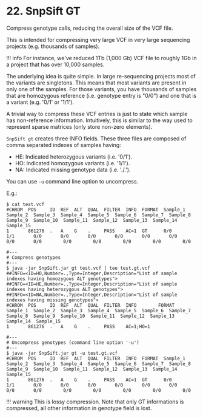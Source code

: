 # 22. SnpSift GT

Compress genotype calls, reducing the overall size of the VCF file.

This is intended for compressing very large VCF in very large sequencing projects (e.g. thousands of samples).

!!! info
    For instance, we've reduced 1Tb (1,000 Gb) VCF file to roughly 1Gb in a project that has over 10,000 samples.

The underlying idea is quite simple.
In large re-sequencing projects most of the variants are singletons.
This means that most variants are present in only one of the samples.
For those variants, you have thousands of samples that are homozygous reference (i.e. genotype entry is "0/0") and one that is a variant (e.g. '0/1' or '1/1').

A trivial way to compress these VCF entries is just to state which sample has non-reference information.
Intuitively, this is similar to the way used to represent sparse matrices (only store non-zero elements).

`SnpSift gt` creates three INFO fields. These three files are composed of comma separated indexes of samples having:

* HE: Indicated heterozygous variants (i.e. '0/1').
* HO: Indicated homozygous variants (i.e. '1/1').
* NA: Indicated missing genotype data (i.e. './.').

You can use `-u` command line option to uncompress.

E.g.:
```
$ cat test.vcf
#CHROM  POS     ID  REF  ALT  QUAL  FILTER  INFO  FORMAT  Sample_1  Sample_2  Sample_3  Sample_4  Sample_5  Sample_6  Sample_7  Sample_8  Sample_9  Sample_10  Sample_11  Sample_12  Sample_13  Sample_14  Sample_15
1       861276  .   A    G    .     PASS    AC=1  GT      0/0       1/1       0/0       0/0       0/0       0/0       0/0       0/0       0/0       0/0        0/0        0/0        0/0        0/0        0/0

#---
# Compress genotypes
#---
$ java -jar SnpSift.jar gt test.vcf | tee test.gt.vcf
##INFO=<ID=HO,Number=.,Type=Integer,Description="List of sample indexes having homozygous ALT genotypes">
##INFO=<ID=HE,Number=.,Type=Integer,Description="List of sample indexes having heterozygous ALT genotypes">
##INFO=<ID=NA,Number=.,Type=Integer,Description="List of sample indexes having missing genotypes">
#CHROM  POS     ID  REF  ALT  QUAL  FILTER  INFO        FORMAT  Sample_1  Sample_2  Sample_3  Sample_4  Sample_5  Sample_6  Sample_7  Sample_8  Sample_9  Sample_10  Sample_11  Sample_12  Sample_13  Sample_14  Sample_15
1       861276  .   A    G    .     PASS    AC=1;HO=1

#---
# Uncompress genotypes (command line option '-u')
#---
$ java -jar SnpSift.jar gt -u test.gt.vcf 
#CHROM  POS     ID  REF  ALT  QUAL  FILTER  INFO  FORMAT  Sample_1  Sample_2  Sample_3  Sample_4  Sample_5  Sample_6  Sample_7  Sample_8  Sample_9  Sample_10  Sample_11  Sample_12  Sample_13  Sample_14  Sample_15
1       861276  .   A    G    .     PASS    AC=1  GT      0/0       1/1       0/0       0/0       0/0       0/0       0/0       0/0       0/0       0/0        0/0        0/0        0/0        0/0        0/0
```

!!! warning
    This is lossy compression. Note that only GT informations is compressed, all other information in genotype field is lost.
